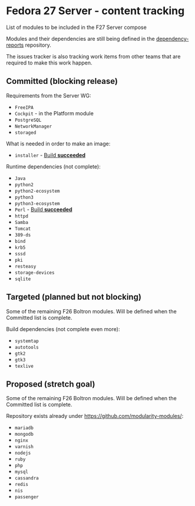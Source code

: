 # Fedora 27 Server - content tracking

List of modules to be included in the F27 Server compose

Modules and their dependencies are still being defined in the [dependency-reports](https://github.com/fedora-modularity/dependency-report) repository.

The issues tracker is also tracking work items from other teams that are required to make this work happen.

## Committed (blocking release)

Requirements from the Server WG:
* `FreeIPA`
* `Cockpit` - in the Platform module
* `PostgreSQL`
* `NetworkManager`
* `storaged`

What is needed in order to make an image:
* `installer` - [Build **succeeded**](https://mbs.fedoraproject.org/module-build-service/1/module-builds/816)

Runtime dependencies (not complete):
* `Java`
* `python2`
* `python2-ecosystem`
* `python3`
* `python3-ecosystem`
* `Perl` - [Build **succeeded**](https://koji.fedoraproject.org/koji/packages?tagID=1964)
* `httpd`
* `Samba`
* `Tomcat`
* `389-ds`
* `bind`
* `krb5`
* `sssd`
* `pki`
* `resteasy`
* `storage-devices`
* `sqlite`


## Targeted (planned but not blocking)

Some of the remaining F26 Boltron modules. Will be defined when the Committed list is complete.

Build dependencies (not complete even more):
* `systemtap`
* `autotools`
* `gtk2`
* `gtk3`
* `texlive`

## Proposed (stretch goal)

Some of the remaining F26 Boltron modules. Will be defined when the Committed list is complete.

Repository exists already under https://github.com/modularity-modules/:
* `mariadb`
* `mongodb`
* `nginx`
* `varnish`
* `nodejs`
* `ruby`
* `php`
* `mysql`
* `cassandra`
* `redis`
* `nis`
* `passenger`
